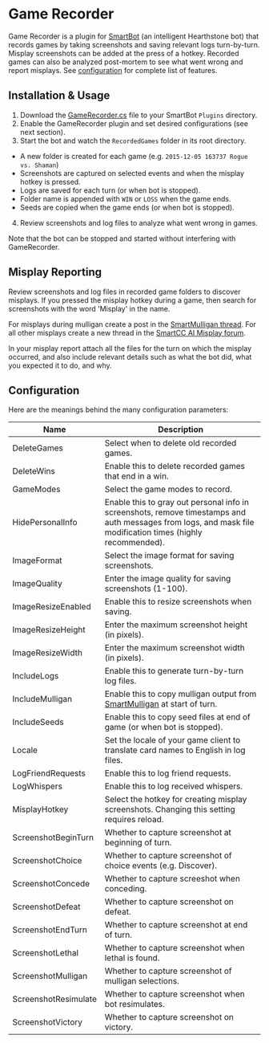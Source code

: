 # Game Recorder

Game Recorder is a plugin for [SmartBot](http://sb-forum.com/) (an intelligent Hearthstone bot) that records games by taking screenshots and saving relevant logs turn-by-turn. Misplay screenshots can be added at the press of a hotkey. Recorded games can also be analyzed post-mortem to see what went wrong and report misplays. See [configuration](#configuration) for complete list of features.

## Installation & Usage

1. Download the [GameRecorder.cs](https://github.com/levinson/GameRecorder/raw/master/GameRecorder.cs) file to your SmartBot ```Plugins``` directory.
2. Enable the GameRecorder plugin and set desired configurations (see next section).
3. Start the bot and watch the ```RecordedGames``` folder in its root directory.
  * A new folder is created for each game (e.g. ```2015-12-05 163737 Rogue vs. Shaman```)
  * Screenshots are captured on selected events and when the misplay hotkey is pressed.
  * Logs are saved for each turn (or when bot is stopped).
  * Folder name is appended with ```WIN``` or ```LOSS``` when the game ends.
  * Seeds are copied when the game ends (or when bot is stopped).
4. Review screenshots and log files to analyze what went wrong in games.

Note that the bot can be stopped and started without interfering with GameRecorder.

## Misplay Reporting

Review screenshots and log files in recorded game folders to discover misplays. If you pressed the misplay hotkey during a game, then search for screenshots with the word 'Misplay' in the name.

For misplays during mulligan create a post in the [SmartMulligan thread](http://sb-forum.com/index.php?/topic/6320-requestsreports-smartmulligan/). For all other misplays create a new thread in the [SmartCC AI Misplay forum](http://sb-forum.com/index.php?/forum/31-smartcc-ai-misplay/).

In your misplay report attach all the files for the turn on which the misplay occurred, and also include relevant details such as what the bot did, what you expected it to do, and why.

## Configuration

Here are the meanings behind the many configuration parameters:

Name|Description
---|---
DeleteGames|Select when to delete old recorded games.
DeleteWins|Enable this to delete recorded games that end in a win.
GameModes|Select the game modes to record.
HidePersonalInfo|Enable this to gray out personal info in screenshots, remove timestamps and auth messages from logs, and mask file modification times (highly recommended).
ImageFormat|Select the image format for saving screenshots.
ImageQuality|Enter the image quality for saving screenshots (1-100).
ImageResizeEnabled|Enable this to resize screenshots when saving.
ImageResizeHeight|Enter the maximum screenshot height (in pixels).
ImageResizeWidth|Enter the maximum screenshot width (in pixels).
IncludeLogs|Enable this to generate turn-by-turn log files.
IncludeMulligan|Enable this to copy mulligan output from [SmartMulligan](http://sb-forum.com/index.php?/topic/5930-download-smartmulligan/) at start of turn.
IncludeSeeds|Enable this to copy seed files at end of game (or when bot is stopped).
Locale|Set the locale of your game client to translate card names to English in log files.
LogFriendRequests|Enable this to log friend requests.
LogWhispers|Enable this to log received whispers.
MisplayHotkey|Select the hotkey for creating misplay screenshots. Changing this setting requires reload.
ScreenshotBeginTurn|Whether to capture screenshot at beginning of turn.
ScreenshotChoice|Whether to capture screenshot of choice events (e.g. Discover).
ScreenshotConcede|Whether to capture screeshot when conceding.
ScreenshotDefeat|Whether to capture screenshot on defeat.
ScreenshotEndTurn|Whether to capture screenshot at end of turn.
ScreenshotLethal|Whether to capture screenshot when lethal is found.
ScreenshotMulligan|Whether to capture screenshot of mulligan selections.
ScreenshotResimulate|Whether to capture screenshot when bot resimulates.
ScreenshotVictory|Whether to capture screenshot on victory.
